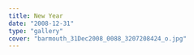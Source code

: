 ```yaml
---
title: New Year
date: "2008-12-31"
type: "gallery"
cover: "barmouth_31Dec2008_0088_3207208424_o.jpg"
---
```

